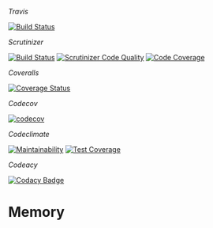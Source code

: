 *Travis*

[![Build Status](https://travis-ci.org/bredsjomagnus/memory.svg?branch=master)](https://travis-ci.org/bredsjomagnus/memory)

*Scrutinizer*

[![Build Status](https://scrutinizer-ci.com/g/bredsjomagnus/memory/badges/build.png?b=master)](https://scrutinizer-ci.com/g/bredsjomagnus/memory/build-status/master)
[![Scrutinizer Code Quality](https://scrutinizer-ci.com/g/bredsjomagnus/memory/badges/quality-score.png?b=master)](https://scrutinizer-ci.com/g/bredsjomagnus/memory/?branch=master)
[![Code Coverage](https://scrutinizer-ci.com/g/bredsjomagnus/memory/badges/coverage.png?b=master)](https://scrutinizer-ci.com/g/bredsjomagnus/memory/?branch=master)

*Coveralls*

[![Coverage Status](https://coveralls.io/repos/github/bredsjomagnus/memory/badge.svg?branch=master)](https://coveralls.io/github/bredsjomagnus/memory?branch=master)

*Codecov*

[![codecov](https://codecov.io/gh/bredsjomagnus/Memory/branch/master/graph/badge.svg)](https://codecov.io/gh/bredsjomagnus/Memory)

*Codeclimate*

[![Maintainability](https://api.codeclimate.com/v1/badges/fe43330227738fcde371/maintainability)](https://codeclimate.com/github/bredsjomagnus/Memory/maintainability)
[![Test Coverage](https://api.codeclimate.com/v1/badges/fe43330227738fcde371/test_coverage)](https://codeclimate.com/github/bredsjomagnus/Memory/test_coverage)

*Codeacy*

[![Codacy Badge](https://api.codacy.com/project/badge/Grade/59e45be9ec944a0b8b08992f61086b85)](https://www.codacy.com/app/bredsjomagnus/memory?utm_source=github.com&amp;utm_medium=referral&amp;utm_content=bredsjomagnus/memory&amp;utm_campaign=Badge_Grade)

# Memory

